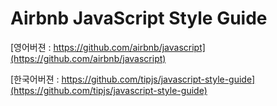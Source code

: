 # Airbnb JavaScript Style Guide
[영어버젼 : https://github.com/airbnb/javascript](https://github.com/airbnb/javascript)

[한국어버젼 : https://github.com/tipjs/javascript-style-guide](https://github.com/tipjs/javascript-style-guide)